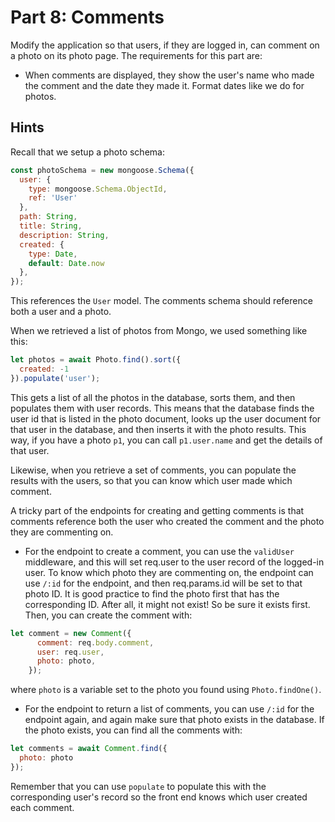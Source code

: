 # Part 8: Comments

Modify the application so that users, if they are logged in, can comment on a
photo on its photo page. The requirements for this part are:

<!-- - The photo page should have a form for entering comments on the page. -->

<!-- - Comments are owned by a user. A user must be logged in to make comments on a
  photo. The form for adding comments is not displayed if the user is not logged
  in. -->

<!-- - Comments have a date. -->

- When comments are displayed, they show the user's name who made the comment
  and the date they made it. Format dates like we do for photos.

<!-- - When comments are added, they are displayed immediately on the page. You do
  not need to automatically display comments being added by a second user that
  is using the app at the same time (e.g. from a different computer). But you
  should be able to show the comments from the second user if you reload the
  page. -->

<!-- - The photo page use axios to add the comment and to
  fetch comments. -->

<!-- - The schema for comments will need to reference a User and a Photo. -->

<!-- - The server should have a new REST API for adding and getting comments for a
  photo. This API should use Mongoose to interact with the database. You will
  need to populate the database query for comments to fill in the user, like we
  did for photos. -->

## Hints

Recall that we setup a photo schema:

```javascript
const photoSchema = new mongoose.Schema({
  user: {
    type: mongoose.Schema.ObjectId,
    ref: 'User'
  },
  path: String,
  title: String,
  description: String,
  created: {
    type: Date,
    default: Date.now
  },
});
```

This references the `User` model. The comments schema should reference both a user and a photo.

When we retrieved a list of photos from Mongo, we used something like this:

```javascript
let photos = await Photo.find().sort({
  created: -1
}).populate('user');
```

This gets a list of all the photos in the database, sorts them, and then populates them with user records. This means that
the database finds the user id that is listed in the photo document, looks up the user document for that user in the database,
and then inserts it with the photo results. This way, if you have a photo `p1`, you can call `p1.user.name` and get the details
of that user.

Likewise, when you retrieve a set of comments, you can populate the results with the users, so that you can know which user
made which comment.

A tricky part of the endpoints for creating and getting comments is that comments reference both the user who created the comment and the photo they are commenting on.

* For the endpoint to create a comment, you can use the `validUser` middleware, and this will set req.user to the user record of the logged-in user. To know which photo they are commenting on, the endpoint can use `/:id` for the endpoint, and then req.params.id will be set to that photo ID. It is good practice to find the photo first that has the corresponding ID. After all, it might not exist! So be sure it exists first. Then, you can create the comment with:

```javascript
let comment = new Comment({
      comment: req.body.comment,
      user: req.user,
      photo: photo,
    });
```

where `photo` is a variable set to the photo you found using `Photo.findOne()`.

* For the endpoint to return a list of comments, you can use `/:id` for the endpoint again, and again make sure that photo exists in the database. If the photo exists, you can find all the comments with:

```javascript
let comments = await Comment.find({
  photo: photo
});
```

Remember that you can use `populate` to populate this with the corresponding user's record so the front end knows which user created each comment.

